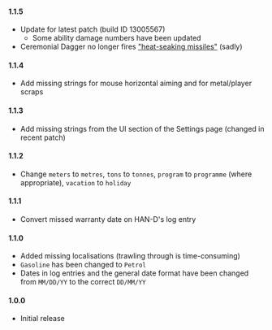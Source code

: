 #### 1.1.5
* Update for latest patch (build ID 13005567)
  * Some ability damage numbers have been updated
* Ceremonial Dagger no longer fires ["heat-seaking missiles"](https://knowyourmeme.com/memes/fuck-yeah-seaking) (sadly)

#### 1.1.4
* Add missing strings for mouse horizontal aiming and for metal/player scraps

#### 1.1.3
* Add missing strings from the UI section of the Settings page (changed in recent patch)

#### 1.1.2
* Change `meters` to `metres`, `tons` to `tonnes`, `program` to `programme` (where appropriate), `vacation` to `holiday`

#### 1.1.1
* Convert missed warranty date on HAN-D's log entry

#### 1.1.0
* Added missing localisations (trawling through is time-consuming)
* `Gasoline` has been changed to `Petrol`
* Dates in log entries and the general date format have been changed from `MM/DD/YY` to the correct `DD/MM/YY`

#### 1.0.0
* Initial release
